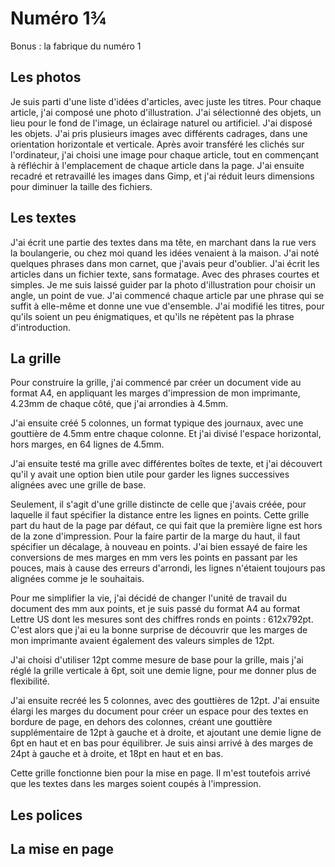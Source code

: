 # Numéro 1¾

Bonus : la fabrique du numéro 1

## Les photos

Je suis parti d'une liste d'idées d'articles, avec juste les titres.
Pour chaque article, j'ai composé une photo d'illustration.
J'ai sélectionné des objets, un lieu pour le fond de l'image,
un éclairage naturel ou artificiel. J'ai disposé les objets.
J'ai pris plusieurs images avec différents cadrages,
dans une orientation horizontale et verticale.
Après avoir transféré les clichés sur l'ordinateur,
j'ai choisi une image pour chaque article, tout en commençant
à réfléchir à l'emplacement de chaque article dans la page.
J'ai ensuite recadré et retravaillé les images dans Gimp, et j'ai
réduit leurs dimensions pour diminuer la taille des fichiers.

## Les textes

J'ai écrit une partie des textes dans ma tête, en marchant dans la rue
vers la boulangerie, ou chez moi quand les idées venaient à la maison.
J'ai noté quelques phrases dans mon carnet, que j'avais peur d'oublier.
J'ai écrit les articles dans un fichier texte, sans formatage.
Avec des phrases courtes et simples. Je me suis laissé guider par
la photo d'illustration pour choisir un angle, un point de vue.
J'ai commencé chaque article par une phrase qui se suffit à elle-même
et donne une vue d'ensemble. J'ai modifié les titres, pour qu'ils soient
un peu énigmatiques, et qu'ils ne répètent pas la phrase d'introduction.

## La grille

Pour construire la grille, j'ai commencé par créer un document vide
au format A4, en appliquant les marges d'impression de mon imprimante,
4.23mm de chaque côté, que j'ai arrondies à 4.5mm.

J'ai ensuite créé 5 colonnes, un format typique des journaux,
avec une gouttière de 4.5mm entre chaque colonne. Et j'ai divisé
l'espace horizontal, hors marges, en 64 lignes de 4.5mm.

J'ai ensuite testé ma grille avec différentes boîtes de texte,
et j'ai découvert qu'il y avait une option bien utile pour garder
les lignes successives alignées avec une grille de base.

Seulement, il s'agit d'une grille distincte de celle que j'avais créée,
pour laquelle il faut spécifier la distance entre les lignes en points.
Cette grille part du haut de la page par défaut, ce qui fait que la
première ligne est hors de la zone d'impression. Pour la faire partir
de la marge du haut, il faut spécifier un décalage, à nouveau en points.
J'ai bien essayé de faire les conversions de mes marges en mm vers
les points en passant par les pouces, mais à cause des erreurs d'arrondi,
les lignes n'étaient toujours pas alignées comme je le souhaitais.

Pour me simplifier la vie, j'ai décidé de changer l'unité de travail
du document des mm aux points, et je suis passé du format A4 au format
Lettre US dont les mesures sont des chiffres ronds en points : 612x792pt.
C'est alors que j'ai eu la bonne surprise de découvrir que les marges
de mon imprimante avaient également des valeurs simples de 12pt.

J'ai choisi d'utiliser 12pt comme mesure de base pour la grille,
mais j'ai réglé la grille verticale à 6pt, soit une demie ligne,
pour me donner plus de flexibilité.

J'ai ensuite recréé les 5 colonnes, avec des gouttières de 12pt.
J'ai ensuite élargi les marges du document pour créer un espace
pour des textes en bordure de page, en dehors des colonnes,
créant une gouttière supplémentaire de 12pt à gauche et à droite,
et ajoutant une demie ligne de 6pt en haut et en bas pour équilibrer.
Je suis ainsi arrivé à des marges de 24pt à gauche et à droite,
et 18pt en haut et en bas.

Cette grille fonctionne bien pour la mise en page. Il m'est toutefois
arrivé que les textes dans les marges soient coupés à l'impression.

## Les polices



## La mise en page



